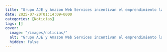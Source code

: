 ```yaml
---
title: "Grupo AJE y Amazon Web Services incentivan el emprendimiento latino"
date: 2025-07-20T01:14:09+0000
categories: [Noticias]
tags: []
cover:
  image: "/images/noticias/"
  alt: "Grupo AJE y Amazon Web Services incentivan el emprendimiento latino"
  hidden: false
---
```



